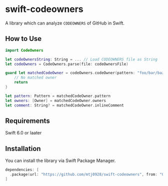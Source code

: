 #  swift-codeowners

A library which can analyze `CODEOWNERS` of GitHub in Swift.

## How to Use

```swift
import CodeOwners

let codeOwnersString: String = ... // Load CODEOWNERS file as String
let codeOwners = CodeOwners.parse(file: codeOwnersFile)

guard let matchedCodeOwner = codeOwners.codeOwner(pattern: "foo/bar/baz.swift") else {
    // No matched owner
    return
}

let pattern: Pattern = matchedCodeOwner.pattern
let owners: [Owner] = matchedCodeOwner.owners
let comment: String? = matchedCodeOwner.inlineComment
```

## Requirements
Swift 6.0 or laater

## Installation

You can install the library via Swift Package Manager.

```swift
dependencies: [
  .package(url: "https://github.com/mtj0928/swift-codeowners", from: "0.1.0")
]
```
